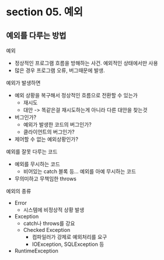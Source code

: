 # section 05. 예외
## 예외를 다루는 방법
예외 
* 정상적인 프로그램 흐름을 방해하는 사건. 예외적인 상태에서만 사용
* 많은 경우 프로그램 오류, 버그때문에 발생.

예외가 발생하면
* 예외 상황을 복구해서 정상적인 흐름으로 전환할 수 있는가
  * 재시도
  * 대안 -> 똑같은걸 재시도하는게 아니라 다른 대안을 찾는것
* 버그인가?
  * 예외가 발생한 코드의 버그인가?
  * 클라이언트의 버그인가?
* 제어할 수 없는 예외상황인가?


예외를 잘못 다루는 코드
* 예외를 무시하는 코드
  * 비어있는 catch 블록 등... 예외를 아예 무시하는 코드
* 무의미하고 무책임한 throws

예외의 종류
* Error
  * 시스템에 비정상적 상황 발생
* Exception
  * catch나 throws를 강요
  * Checked Exception
    * 컴파일러가 강제로 예외처리를 요구
    * IOException, SQLException 등
* RuntimeException
